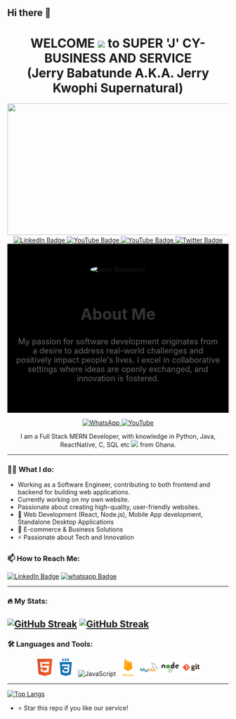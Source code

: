 ## Hi there 👋
<h1 align="center">
  WELCOME 
  <img src="https://media.giphy.com/media/hvRJCLFzcasrR4ia7z/giphy.gif" width="30px"/>
  to SUPER 'J' CY-BUSINESS AND SERVICE <br> (Jerry Babatunde A.K.A. Jerry Kwophi Supernatural)
</h1>

<div align="center">
  <img src="https://media.giphy.com/media/dWesBcTLavkZuG35MI/giphy.gif" width="600" height="300"/>
</div>

<div id="badges" align="center">
  <a href="your-linkedin-url">
    <img src="https://img.shields.io/badge/LinkedIn-blue?style=for-the-badge&logo=linkedin&logoColor=white" alt="LinkedIn Badge"/>
  </a>
  <a href="youtube.com/@superjcybs">
    <img src="https://img.shields.io/badge/YouTube-red?style=for-the-badge&logo=youtube&logoColor=white" alt="YouTube Badge"/>
  </a>
  <a href="youtube.com/@tsbftv">
    <img src="https://img.shields.io/badge/YouTube-red?style=for-the-badge&logo=youtube&logoColor=white" alt="YouTube Badge"/>
  </a>
  <a href="https://twitter.com/superjcybs">
    <img src="https://img.shields.io/badge/Twitter-blue?style=for-the-badge&logo=twitter&logoColor=white" alt="Twitter Badge"/>
  </a>
</div>

<section id="about" style="padding: 50px 20px; background-color: black;">
  <div align="center" style="max-width: 1000px; margin: 0 auto;">
    <img src="https://avatars.githubusercontent.com/u/84977775?v=4"  alt="Jerry Babatunde" style="width: 150px; height: 150px; border-radius: 50%; margin-bottom: 20px;">
  </div>
  <h2 style="font-size: 36px; color: #333; text-align: center;">About Me</h2>
  <p style="font-size: 18px; color: #666; text-align: center; margin-top: 20px;">
    My passion for software development originates from a desire to address real-world challenges and positively impact people's lives. I excel in collaborative settings where ideas are openly exchanged, and innovation is fostered.
  </p>
</section>

<p align="center">
  <a href="https://wa.me/+233247792110?text=Hello+Sir--+I+Need+Help.+I+came+across+your+account+via+github" target="_blank">
    <img alt="WhatsApp" src="https://img.shields.io/badge/Whatsapp-25D366?style=for-the-badge&logo=whatsapp&logoColor=white"/>
  </a>
  <a aria-label="superjcybs" href="https://youtube.com/@superjcybs" target="_blank">
    <img alt="YouTube" src="https://img.shields.io/youtube/channel/subscribers/UCnYL6e5pYht_mWKlEE7NTLw" />
  </a>
</p>

<p align="center">
  I am a Full Stack MERN Developer, with knowledge in Python, Java, ReactNative, C, SQL etc <img src="https://media.giphy.com/media/WUlplcMpOCEmTGBtBW/giphy.gif" width="30"> from Ghana.
</p>

---

### :telescope:🔹 **What I do:**  
- Working as a Software Engineer, contributing to both frontend and backend for building web applications.
- Currently working on my own website.
- Passionate about creating high-quality, user-friendly websites.
- 🚀 Web Development (React, Node.js), Mobile App development, Standalone Desktop Applications
- 💼 E-commerce & Business Solutions  
- ⚡ Passionate about Tech and Innovation  

### :mailbox: How to Reach Me:
[![LinkedIn Badge](https://img.shields.io/badge/LinkedIn-blue?style=for-the-badge&logo=linkedin&logoColor=white)]([your-linkedin-url](https://www.linkedin.com/company/superjcybs1))
[![whatsapp Badge](https://img.shields.io/badge/Whatsapp-25D366?style=for-the-badge&logo=whatsapp&logoColor=white)](https://wa.me/+233247792110?text=Hi+Bro--+I+Need+Help.+I+messaged+you+from+github)

---

### :fire: My Stats:
[![GitHub Streak](http://github-readme-streak-stats.herokuapp.com?user=Kyekyeku-Tech&theme=dark&background=000000)](https://git.io/streak-stats)
[![GitHub Streak](https://streak-stats.demolab.com/?user=superjcybs)](https://git.io/streak-stats)
---

### :hammer_and_wrench: Languages and Tools:
<div align="center">
  <img src="https://github.com/devicons/devicon/blob/master/icons/html5/html5-original.svg" title="HTML5" alt="HTML" width="40" height="40"/>&nbsp;
  <img src="https://github.com/devicons/devicon/blob/master/icons/css3/css3-plain-wordmark.svg" title="CSS3" alt="CSS" width="40" height="40"/>&nbsp;
  <img src="https://img.shields.io/badge/Javascript-363303?style=for-the-badge&logo=javascript&logoColor=c6c631" title="JavaScript" alt="JavaScript"/>&nbsp;
  <img src="https://github.com/devicons/devicon/blob/master/icons/firebase/firebase-plain-wordmark.svg" title="Firebase" alt="Firebase" width="40" height="40"/>&nbsp;
  <img src="https://github.com/devicons/devicon/blob/master/icons/mysql/mysql-original-wordmark.svg" title="MySQL" alt="MySQL" width="40" height="40"/>&nbsp;
  <img src="https://github.com/devicons/devicon/blob/master/icons/nodejs/nodejs-original-wordmark.svg" title="NodeJS" alt="NodeJS" width="40" height="40"/>&nbsp;
  <img src="https://github.com/devicons/devicon/blob/master/icons/git/git-original-wordmark.svg" title="Git" alt="Git" width="40" height="40"/>
</div>

---
[![Top Langs](https://github-readme-stats.vercel.app/api/top-langs/?username=superjcybs&layout=compact&theme=vision-friendly-dark)](https://github.com/superjcybs/github-readme-stats)
- ⭐ Star this repo if you like our service!
